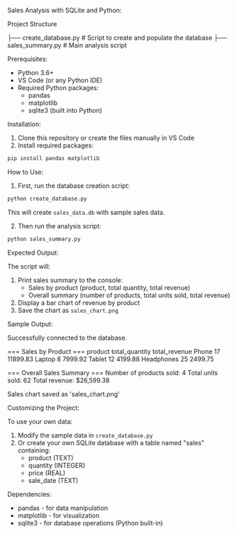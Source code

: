 
Sales Analysis with SQLite and Python:

Project Structure

├── create_database.py      # Script to create and populate the database
├── sales_summary.py        # Main analysis script


Prerequisites:

- Python 3.6+
- VS Code (or any Python IDE)
- Required Python packages:
  - pandas
  - matplotlib
  - sqlite3 (built into Python)

Installation:

1. Clone this repository or create the files manually in VS Code
2. Install required packages:

```bash
pip install pandas matplotlib
```

How to Use:

1. First, run the database creation script:
```bash
python create_database.py
```
This will create `sales_data.db` with sample sales data.

2. Then run the analysis script:
```bash
python sales_summary.py
```

Expected Output:

The script will:
1. Print sales summary to the console:
   - Sales by product (product, total quantity, total revenue)
   - Overall summary (number of products, total units sold, total revenue)
2. Display a bar chart of revenue by product
3. Save the chart as `sales_chart.png`

Sample Output:

Successfully connected to the database.

=== Sales by Product ===
    product  total_quantity  total_revenue
     Phone             17       11899.83
    Laptop              8        7999.92
    Tablet             12        4199.88
Headphones             25        2499.75

=== Overall Sales Summary ===
Number of products sold: 4
Total units sold: 62
Total revenue: $26,599.38

Sales chart saved as 'sales_chart.png'

Customizing the Project:

To use your own data:
1. Modify the sample data in `create_database.py`
2. Or create your own SQLite database with a table named "sales" containing:
   - product (TEXT)
   - quantity (INTEGER)
   - price (REAL)
   - sale_date (TEXT)

 Dependencies:

- pandas - for data manipulation
- matplotlib - for visualization
- sqlite3 - for database operations (Python built-in)

